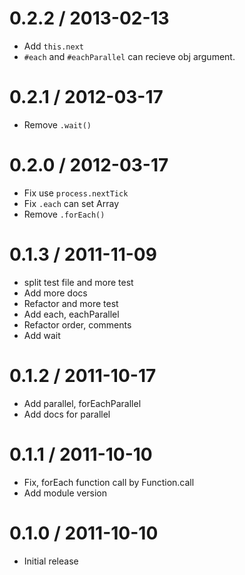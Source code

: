 0.2.2 / 2013-02-13
====================

* Add `this.next`
* `#each` and `#eachParallel` can recieve obj argument.

0.2.1 / 2012-03-17
====================

* Remove `.wait()`

0.2.0 / 2012-03-17
====================

* Fix use `process.nextTick`
* Fix `.each` can set Array
* Remove `.forEach()`

0.1.3 / 2011-11-09
====================

* split test file and more test
* Add more docs
* Refactor and more test
* Add each, eachParallel
* Refactor order, comments
* Add wait

0.1.2 / 2011-10-17
====================

* Add parallel, forEachParallel
* Add docs for parallel

0.1.1 / 2011-10-10
====================

* Fix, forEach function call by Function.call
* Add module version

0.1.0 / 2011-10-10
====================

* Initial release
